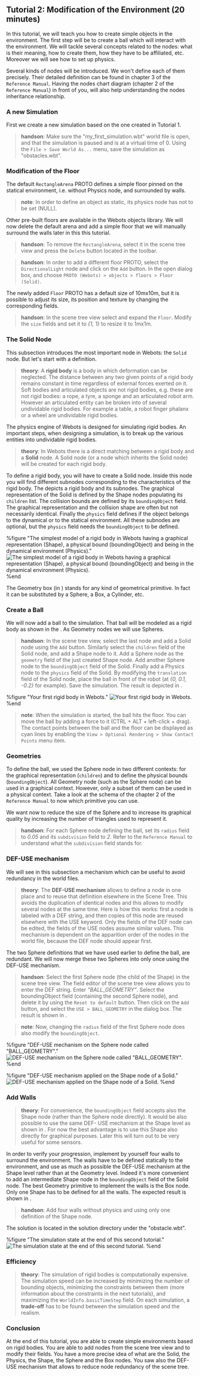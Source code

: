 ## Tutorial 2: Modification of the Environment (20 minutes)

In this tutorial, we will teach you how to create simple objects in the
environment. The first step will be to create a ball which will interact with
the environment. We will tackle several concepts related to the nodes: what is
their meaning, how to create them, how they have to be affiliated, etc. Moreover
we will see how to set up physics.

Several kinds of nodes will be introduced. We won't define each of them
precisely. Their detailed definition can be found in chapter 3 of the `Reference
Manual`. Having the nodes chart diagram (chapter 2 of the `Reference Manual`) in
front of you, will also help understanding the nodes inheritance relationship.

### A new Simulation

First we create a new simulation based on the one created in Tutorial 1.

> **handson**: Make sure the "my\_first\_simulation.wbt" world file is open, and that the
simulation is paused and is at a virtual time of 0. Using the `File > Save World
As...` menu, save the simulation as "obstacles.wbt".

### Modification of the Floor

The default `RectangleArena` PROTO defines a simple floor pinned on the statical
environment, i.e. without Physics node, and surrounded by walls.

> **note**: In order to define an object as static, its physics node has not to be set
(NULL).

Other pre-built floors are available in the Webots objects library. We will now
delete the default arena and add a simple floor that we will manually surround
the walls later in this this tutorial.

> **handson**: To remove the `RectangleArena`, select it in the scene tree view and press the
`Delete` button located in the toolbar.

> **handson**: In order to add a different floor PROTO, select the `DirectionalLight` node and
click on the `Add` button. In the open dialog box, and choose `PROTO (Webots) >
objects > floors > Floor (Solid)`.

The newly added `Floor` PROTO has a default size of 10mx10m, but it is possible
to adjust its size, its position and texture by changing the corresponding
fields.

> **handson**: In the scene tree view select and expand the `Floor`. Modify the `size` fields
and set it to *{1, 1}* to resize it to 1mx1m.

### The Solid Node

This subsection introduces the most important node in Webots: the `Solid` node.
But let's start with a definition.

> **theory**: A **rigid body** is a body in which deformation can be neglected. The distance
between any two given points of a rigid body remains constant in time regardless
of external forces exerted on it. Soft bodies and articulated objects are not
rigid bodies, e.g. these are not rigid bodies: a rope, a tyre, a sponge and an
articulated robot arm. However an articulated entity can be broken into of
several undividable rigid bodies. For example a table, a robot finger phalanx or
a wheel are undividable rigid bodies.

The physics engine of Webots is designed for simulating rigid bodies. An
important steps, when designing a simulation, is to break up the various
entities into undividable rigid bodies.

> **theory**: In Webots there is a direct matching between a rigid body and a **Solid** node.
A Solid node (or a node which inherits the Solid node) will be created for each
rigid body.

To define a rigid body, you will have to create a Solid node. Inside this node
you will find different subnodes corresponding to the characteristics of the
rigid body. The  depicts a rigid body and its subnodes. The graphical
representation of the Solid is defined by the Shape nodes populating its
`children` list. The collision bounds are defined by its `boundingObject` field.
The graphical representation and the collision shape are often but not
necessarily identical. Finally the `physics` field defines if the object belongs
to the dynamical or to the statical environment. All these subnodes are
optional, but the `physics` field needs the `boundingObject` to be defined.

%figure "The simplest model of a rigid body in Webots having a graphical representation (Shape), a physical bound (boundingObject) and being in the dynamical environment (Physics)."
![The simplest model of a rigid body in Webots having a graphical representation (Shape), a physical bound (boundingObject) and being in the dynamical environment (Physics).](pdf/tutorial_solid.pdf.png)
%end

The Geometry box (in ) stands for any kind of geometrical primitive. In fact it
can be substituted by a Sphere, a Box, a Cylinder, etc.

### Create a Ball

We will now add a ball to the simulation. That ball will be modeled as a rigid
body as shown in the . As Geometry nodes we will use Spheres.

> **handson**: In the scene tree view, select the last node and add a Solid node using the
`Add` button. Similarly select the `children` field of the Solid node, and add a
Shape node to it. Add a Sphere node as the `geometry` field of the just created
Shape node. Add another Sphere node to the `boundingObject` field of the Solid.
Finally add a Physics node to the `physics` field of the Solid. By modifying the
`translation` field of the Solid node, place the ball in front of the robot (at
*{0, 0.1, -0.2}* for example). Save the simulation. The result is depicted in .

%figure "Your first rigid body in Webots."
![Your first rigid body in Webots.](png/tutorial_ball.png)
%end

> **note**: When the simulation is started, the ball hits the floor. You can move the ball
by adding a force to it (CTRL + ALT + left-click + drag). The contact points
between the ball and the floor can be displayed as cyan lines by enabling the
`View > Optional Rendering > Show Contact Points` menu item.

### Geometries

To define the ball, we used the Sphere node in two different contexts: for the
graphical representation (`children`) and to define the physical bounds
(`boundingObject`). All Geometry node (such as the Sphere node) can be used in a
graphical context. However, only a subset of them can be used in a physical
context. Take a look at the schema of the chapter 2 of the `Reference Manual` to
now which primitive you can use.

We want now to reduce the size of the Sphere and to increase its graphical
quality by increasing the number of triangles used to represent it.

> **handson**: For each Sphere node defining the ball, set its `radius` field to *0.05* and its
`subdivision` field to *2*. Refer to the `Reference Manual` to understand what
the `subdivision` field stands for.

### DEF-USE mechanism

We will see in this subsection a mechanism which can be useful to avoid
redundancy in the world files.

> **theory**: The **DEF-USE mechanism** allows to define a node in one place and to reuse that
definition elsewhere in the Scene Tree. This avoids the duplication of identical
nodes and this allows to modify several nodes at the same time. Here is how this
works: first a node is labeled with a DEF string, and then copies of this node
are reused elsewhere with the USE keyword. Only the fields of the DEF node can
be edited, the fields of the USE nodes assume similar values. This mechanism is
dependent on the apparition order of the nodes in the world file, because the
DEF node should appear first.

The two Sphere definitions that we have used earlier to define the ball, are
redundant. We will now merge these two Spheres into only once using the DEF-USE
mechanism.

> **handson**: Select the first Sphere node (the child of the Shape) in the scene tree view.
The field editor of the scene tree view allows you to enter the DEF string.
Enter *"BALL\_GEOMETRY"*. Select the boundingObject field (containing the second
Sphere node), and delete it by using the `Reset to default` button. Then click
on the `Add` button, and select the `USE > BALL_GEOMETRY` in the dialog box. The
result is shown in .

> **note**: Now, changing the `radius` field of the first Sphere node does also modify the
`boundingObject`.

%figure "DEF-USE mechanism on the Sphere node called "BALL_GEOMETRY"."
![DEF-USE mechanism on the Sphere node called "BALL_GEOMETRY".](png/tutorial_def_use.png)
%end

%figure "DEF-USE mechanism applied on the Shape node of a Solid."
![DEF-USE mechanism applied on the Shape node of a Solid.](pdf/tutorial_def_use_shape.pdf.png)
%end

### Add Walls

> **theory**: For convenience, the `boundingObject` field accepts also the Shape node (rather
than the Sphere node directly). It would be also possible to use the same DEF-
USE mechanism at the Shape level as shown in . For now the best advantage is to
use this Shape also directly for graphical purposes. Later this will turn out to
be very useful for some sensors.

In order to verify your progression, implement by yourself four walls to
surround the environment. The walls have to be defined statically to the
environment, and use as much as possible the DEF-USE mechanism at the Shape
level rather than at the Geometry level. Indeed it's more convenient to add an
intermediate Shape node in the `boundingObject` field of the Solid node. The
best Geometry primitive to implement the walls is the Box node. Only one Shape
has to be defined for all the walls. The expected result is shown in .

> **handson**: Add four walls without physics and using only one definition of the Shape node.

The solution is located in the solution directory under the "obstacle.wbt".

%figure "The simulation state at the end of this second tutorial."
![The simulation state at the end of this second tutorial.](png/tutorial_walls.png)
%end

### Efficiency

> **theory**: The simulation of rigid bodies is computationally expensive. The simulation
speed can be increased by minimizing the number of bounding objects, minimizing
the constraints between them (more information about the constraints in the next
tutorials), and maximizing the `WorldInfo.basicTimeStep` field. On each
simulation, a **trade-off** has to be found between the simulation speed and the
realism.

### Conclusion

At the end of this tutorial, you are able to create simple environments based on
rigid bodies. You are able to add nodes from the scene tree view and to modify
their fields. You have a more precise idea of what are the Solid, the Physics,
the Shape, the Sphere and the Box nodes. You saw also the DEF-USE mechanism that
allows to reduce node redundancy of the scene tree.


